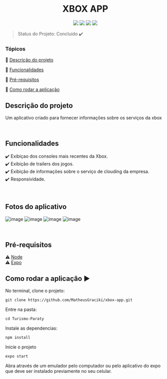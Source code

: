 <h1 align="center"> XBOX APP </h1>

<p align="center">
  <img src="https://img.shields.io/static/v1?label=react-native&message=framework&color=blue&style=for-the-badge&logo=EXPO"/>
  <img src="http://img.shields.io/static/v1?label=License&message=MIT&color=green&style=for-the-badge"/>
  <img src="http://img.shields.io/static/v1?label=TESTES&message=%3E100&color=GREEN&style=for-the-badge"/>
   <img src="http://img.shields.io/static/v1?label=STATUS&message=EM%20DESENVOLVIMENTO&color=RED&style=for-the-badge"/>
   
</p>

> Status do Projeto: Concluido ✔️

### Tópicos 

:small_blue_diamond: [Descrição do projeto](#descrição-do-projeto)

:small_blue_diamond: [Funcionalidades](#funcionalidades)

:small_blue_diamond: [Pré-requisitos](#pré-requisitos)

:small_blue_diamond: [Como rodar a aplicação](#como-rodar-a-aplicação-arrow_forward)
<br/>

## Descrição do projeto 

<p align="justify">
  Um aplicativo criado para fornecer informações sobre os serviços da  xbox
</p>

<br/>

## Funcionalidades

:heavy_check_mark: Exibiçao dos consoles mais recentes da Xbox. <br/>
:heavy_check_mark: Exibição de trailers dos  jogos.<br/>
:heavy_check_mark: Exibição de informações sobre o serviço de clouding da empresa.<br/>
:heavy_check_mark: Responsividade.<br/>



<br/>

## Fotos do aplicativo 

![image](https://user-images.githubusercontent.com/85004422/170386149-a35c21fb-8192-4b8d-90e0-fb4ef36687eb.png)
![image](https://user-images.githubusercontent.com/85004422/170386350-9b840a54-043c-4bae-9f94-2836a2aa571b.png)
![image](https://user-images.githubusercontent.com/85004422/170386511-cf059cca-f07a-4995-abfe-999c7cb411b1.png)
![image](https://user-images.githubusercontent.com/85004422/170386551-81305a9a-df69-47d3-9370-2e2aec6dfed9.png)






<br/>

## Pré-requisitos

:warning: [Node](https://nodejs.org/en/download/) <br/>
:warning: [Expo](https://docs.expo.dev/get-started/installation/)
<br/>

## Como rodar a aplicação :arrow_forward:

No terminal, clone o projeto: 

```
git clone https://github.com/MatheusGraciki/xbox-app.git
```
Entre na pasta:
```
cd Turismo-Paraty
```
Instale as dependencias:
```
npm install
```
Inicie o projeto
```
expo start
```
Abra através de um emulador pelo computador  ou pelo aplicativo do expo  que deve ser instalado previamente no seu celular.



